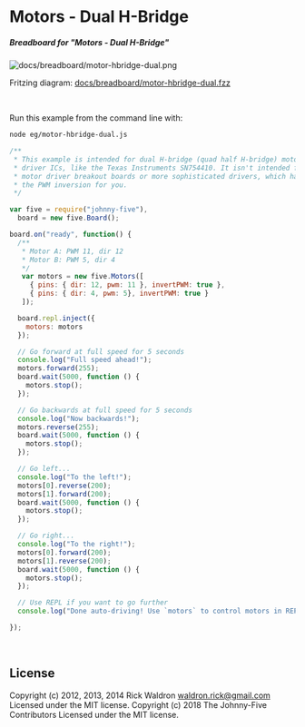 <!--remove-start-->

# Motors - Dual H-Bridge

<!--remove-end-->






##### Breadboard for "Motors - Dual H-Bridge"



![docs/breadboard/motor-hbridge-dual.png](breadboard/motor-hbridge-dual.png)<br>

Fritzing diagram: [docs/breadboard/motor-hbridge-dual.fzz](breadboard/motor-hbridge-dual.fzz)

&nbsp;




Run this example from the command line with:
```bash
node eg/motor-hbridge-dual.js
```


```javascript
/**
 * This example is intended for dual H-bridge (quad half H-bridge) motor
 * driver ICs, like the Texas Instruments SN754410. It isn't intended for
 * motor driver breakout boards or more sophisticated drivers, which handle
 * the PWM inversion for you.
 */

var five = require("johnny-five"),
  board = new five.Board();

board.on("ready", function() {
  /**
   * Motor A: PWM 11, dir 12
   * Motor B: PWM 5, dir 4
   */
   var motors = new five.Motors([
     { pins: { dir: 12, pwm: 11 }, invertPWM: true },
     { pins: { dir: 4, pwm: 5}, invertPWM: true }
   ]);

  board.repl.inject({
    motors: motors
  });

  // Go forward at full speed for 5 seconds
  console.log("Full speed ahead!");
  motors.forward(255);
  board.wait(5000, function () {
    motors.stop();
  });

  // Go backwards at full speed for 5 seconds
  console.log("Now backwards!");
  motors.reverse(255);
  board.wait(5000, function () {
    motors.stop();
  });

  // Go left...
  console.log("To the left!");
  motors[0].reverse(200);
  motors[1].forward(200);
  board.wait(5000, function () {
    motors.stop();
  });

  // Go right...
  console.log("To the right!");
  motors[0].forward(200);
  motors[1].reverse(200);
  board.wait(5000, function () {
    motors.stop();
  });

  // Use REPL if you want to go further
  console.log("Done auto-driving! Use `motors` to control motors in REPL");

});

```








&nbsp;

<!--remove-start-->

## License
Copyright (c) 2012, 2013, 2014 Rick Waldron <waldron.rick@gmail.com>
Licensed under the MIT license.
Copyright (c) 2018 The Johnny-Five Contributors
Licensed under the MIT license.

<!--remove-end-->
